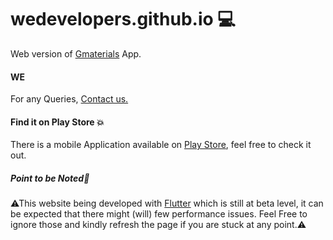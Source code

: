# wedevelopers.github.io 💻

Web version of [Gmaterials](https://play.google.com/store/apps/details?id=com.we.intialp) App.

#### WE
For any Queries, [Contact us.](mailto:wegroupmail1@gmail.com?subject=From_a_Gmatrial_web_User_redirected_from_GitHub)

#### Find it on Play Store 💥
There is a mobile Application available on [Play Store](https://play.google.com/store/apps/details?id=com.we.intialp), feel free to check it out.

##### Point to be Noted📝
 ⚠This website being developed with [Flutter](https://flutter.dev/) which is still at beta level, it can be expected that there might (will) few performance issues. Feel Free to ignore those and kindly refresh the page if you are stuck at any point.⚠
